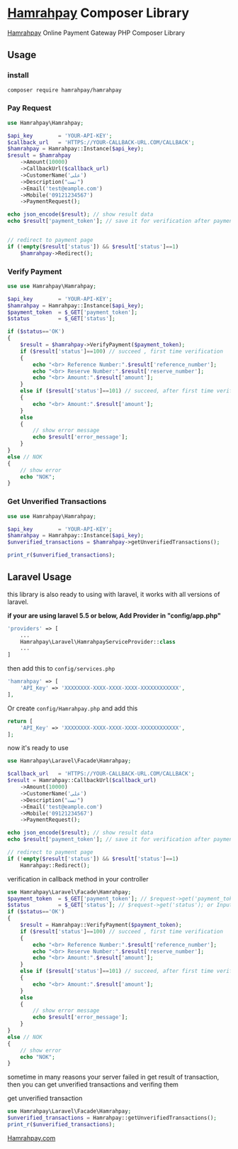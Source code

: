 # [Hamrahpay](https://hamrahpay.com) Composer Library 

[Hamrahpay](https://hamrahpay.com) Online Payment Gateway PHP Composer Library

## Usage

### install
```bash
composer require hamrahpay/hamrahpay
```

### Pay Request
```php
use Hamrahpay\Hamrahpay;

$api_key        = 'YOUR-API-KEY';
$callback_url   = 'HTTPS://YOUR-CALLBACK-URL.COM/CALLBACK';
$hamrahpay = Hamrahpay::Instance($api_key);
$result = $hamrahpay
    ->Amount(10000)
    ->CallbackUrl($callback_url)
    ->CustomerName('علی')
    ->Description("تست")
    ->Email('test@eample.com')
    ->Mobile('09121234567')
    ->PaymentRequest();

echo json_encode($result); // show result data
echo $result['payment_token']; // save it for verification after payment


// redirect to payment page
if (!empty($result['status']) && $result['status']==1)
    $hamrahpay->Redirect();
```

### Verify Payment
```php
use use Hamrahpay\Hamrahpay;

$api_key        = 'YOUR-API-KEY';
$hamrahpay = Hamrahpay::Instance($api_key);
$payment_token  = $_GET['payment_token'];
$status         = $_GET['status'];

if ($status=='OK')
{
    $result = $hamrahpay->VerifyPayment($payment_token);
    if ($result['status']==100) // succeed , first time verification
    {
        echo "<br> Reference Number:".$result['reference_number'];
        echo "<br> Reserve Number:".$result['reserve_number'];
        echo "<br> Amount:".$result['amount'];
    }
    else if ($result['status']==101) // succeed, after first time verification
    {
        echo "<br> Amount:".$result['amount'];
    }
    else
    {
        // show error message
        echo $result['error_message'];
    }
}
else // NOK
{
    // show error
    echo "NOK";
}
```
### Get Unverified Transactions
```php
use use Hamrahpay\Hamrahpay;

$api_key        = 'YOUR-API-KEY';
$hamrahpay = Hamrahpay::Instance($api_key);
$unverified_transactions = $hamrahpay->getUnverifiedTransactions();

print_r($unverified_transactions);
```

## Laravel Usage
this library is also ready to using with laravel, it works with all versions of laravel.

**if your are using laravel 5.5 or below, Add Provider in "config/app.php"**
```php
'providers' => [
    ...
    Hamrahpay\Laravel\HamrahpayServiceProvider::class
    ...
]
``` 
then add this to `config/services.php` 
```php
'hamrahpay' => [
    'API_Key' => 'XXXXXXXX-XXXX-XXXX-XXXX-XXXXXXXXXXXX',
],
```
Or create `config/Hamrahpay.php` and add this
```php
return [
    'API_Key' => 'XXXXXXXX-XXXX-XXXX-XXXX-XXXXXXXXXXXX',
];
```

now it's ready to use
```php
use Hamrahpay\Laravel\Facade\Hamrahpay;

$callback_url   = 'HTTPS://YOUR-CALLBACK-URL.COM/CALLBACK';
$result = Hamrahpay::CallbackUrl($callback_url)
    ->Amount(10000)
    ->CustomerName('علی')
    ->Description("تست")
    ->Email('test@eample.com')
    ->Mobile('09121234567')
    ->PaymentRequest();

echo json_encode($result); // show result data
echo $result['payment_token']; // save it for verification after payment

// redirect to payment page
if (!empty($result['status']) && $result['status']==1)
    Hamrahpay::Redirect();

```

verification in callback method in your controller
```php
use Hamrahpay\Laravel\Facade\Hamrahpay;
$payment_token  = $_GET['payment_token']; // $request->get('payment_token'); or Input::get('payment_token');
$status         = $_GET['status']; // $request->get('status'); or Input::get('status');
if ($status=='OK')
{
    $result = Hamrahpay::VerifyPayment($payment_token);
    if ($result['status']==100) // succeed , first time verification
    {
        echo "<br> Reference Number:".$result['reference_number'];
        echo "<br> Reserve Number:".$result['reserve_number'];
        echo "<br> Amount:".$result['amount'];
    }
    else if ($result['status']==101) // succeed, after first time verification
    {
        echo "<br> Amount:".$result['amount'];
    }
    else
    {
        // show error message
        echo $result['error_message'];
    }
}
else // NOK
{
    // show error
    echo "NOK";
}
```
sometime in many reasons your server failed in get result of transaction, then you can get unverified transactions and verifing them

get unverified transaction 
```php
use Hamrahpay\Laravel\Facade\Hamrahpay;
$unverified_transactions = Hamrahpay::getUnverifiedTransactions();
print_r($unverified_transactions);
```

[Hamrahpay.com](https://hamrahpay.com)
